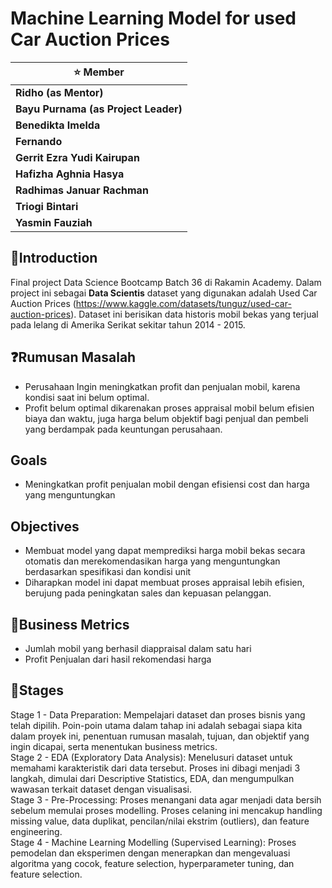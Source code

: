# Machine Learning Model for used Car Auction Prices

| :star: Member                        |
| ------------------------------------ |
| **Ridho (as Mentor)**                |
| **Bayu Purnama (as Project Leader)** |
| **Benedikta Imelda**                 |
| **Fernando**                         |
| **Gerrit Ezra Yudi Kairupan**        |
| **Hafizha Aghnia Hasya**             |
| **Radhimas Januar Rachman**          |
| **Triogi Bintari**                   |
| **Yasmin Fauziah**                   |


## 🔰**Introduction**

Final project Data Science Bootcamp Batch 36 di Rakamin Academy. Dalam project ini sebagai **Data Scientis** dataset yang digunakan adalah Used Car Auction Prices (https://www.kaggle.com/datasets/tunguz/used-car-auction-prices). Dataset ini berisikan data historis mobil bekas yang terjual pada lelang di Amerika Serikat sekitar tahun 2014 - 2015.


## :question:**Rumusan Masalah**

- Perusahaan Ingin meningkatkan profit dan penjualan mobil, karena kondisi saat ini belum optimal.
- Profit belum optimal dikarenakan proses appraisal mobil belum efisien biaya dan waktu, juga harga belum objektif bagi penjual dan pembeli yang berdampak pada keuntungan perusahaan.

## **Goals**

- Meningkatkan profit penjualan mobil dengan efisiensi cost dan harga yang menguntungkan 

## **Objectives**

- Membuat model yang dapat memprediksi harga mobil bekas secara  otomatis dan merekomendasikan harga yang menguntungkan berdasarkan spesifikasi dan kondisi unit
- Diharapkan model ini dapat membuat proses appraisal lebih efisien, berujung pada peningkatan sales dan kepuasan pelanggan.

## :pushpin:**Business Metrics**

- Jumlah mobil yang berhasil diappraisal dalam satu hari
- Profit Penjualan dari hasil rekomendasi harga

## 👣**Stages**
Stage 1 - Data Preparation: Mempelajari dataset dan proses bisnis yang telah dipilih. Poin-poin utama dalam tahap ini adalah sebagai siapa kita dalam proyek ini, penentuan rumusan masalah, tujuan, dan objektif yang ingin dicapai, serta menentukan business metrics.<br>
Stage 2 - EDA (Exploratory Data Analysis): Menelusuri dataset untuk memahami karakteristik dari data tersebut. Proses ini dibagi menjadi 3 langkah, dimulai dari Descriptive Statistics, EDA, dan mengumpulkan wawasan terkait dataset dengan visualisasi.<br>
Stage 3 - Pre-Processing: Proses menangani data agar menjadi data bersih sebelum memulai proses modelling. Proses celaning ini mencakup handling missing value, data duplikat, pencilan/nilai ekstrim (outliers), dan feature engineering.<br>
Stage 4 - Machine Learning Modelling (Supervised Learning): Proses pemodelan dan eksperimen dengan menerapkan dan mengevaluasi algoritma yang cocok, feature selection, hyperparameter tuning, dan feature selection.
